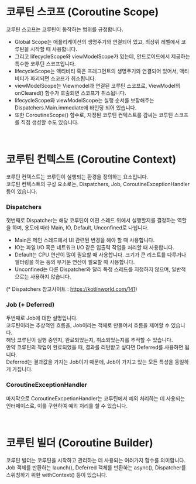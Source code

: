 # 코루틴 스코프 (Coroutine Scope)
코루틴 스코프는 코루틴이 동작하는 범위를 규정합니다.
* Global Scope는 애플리케이션의 생명주기와 연결되어 있고, 최상위 레벨에서 코루틴을 시작할 때 사용합니다.
* 그리고 lifecycleScope와 viewModelScope가 있는데, 안드로이드에서 제공하는 특수한 코루틴 스코프입니다.
* lifecycleScope는 액티비티 혹은 프래그먼트의 생명주기와 연결되어 있어서, 액티비티가 파괴되면 스코프가 취소됩니다.
* viewModelScope는 Viewmodel과 연결된 코루틴 스코프로, ViewModel의 onCleared() 함수가 호출되면 스코프가 취소됩니다.
* lifecycleScope와 viewModelScope는 실행 순서를 보장해주는 Dispatchers.Main.immediate에 바인딩 되어 있습니다.
* 또한 CoroutineScope() 함수로, 지정된 코루틴 컨텍스트를 감싸는 코루틴 스코프를 직접 생성할 수도 있습니다.

<br>

# 코루틴 컨텍스트 (Coroutine Context)
코루틴 컨텍스트는 코루틴이 실행되는 환경을 정의하는 요소입니다.<br>
코루틴 컨텍스트의 구성 요소로는, Dispatchers, Job, CoroutineExceptionHandler 등이 있습니다.

### Dispatchers
첫번째로 Dispatcher는 해당 코루틴이 어떤 스레드 위에서 실행할지를 결정하는 역할을 하며, 용도에 따라 Main, IO, Default, Unconfined로 나뉩니다.<br>
* Main은 메인 스레드에서 UI 관련된 변경을 해야 할 때 사용합니다.
* IO는 파일 I/O 혹은 네트워크 I/O 같은 입출력 작업을 처리할 때 사용합니다.
* Default는 CPU 연산이 많이 필요할 때 사용합니다. 크기가 큰 리스트를 다루거나 필터링을 하는 등의 무거운 연산이 필요할 때 사용합니다.
* Unconfined는 다른 Dispatcher와 달리 특정 스레드를 지정하지 않으며, 일반적으로는 사용하지 않습니다.

(* Dispatchers 참고사이트 : https://kotlinworld.com/141)

### Job (+ Deferred)
두번째로 Job에 대한 설명입니다.<br>
코루틴이라는 추상적인 흐름을, Job이라는 객체로 만들어서 흐름을 제어할 수 있습니다.<br>
해당 코루틴이 실행 중인지, 완료되었는지, 취소되었는지를 추적할 수 있습니다.<br>
만약 코루틴의 작업이 완료되었을 때, 결과를 리턴받고 싶다면 Deferred를 사용하면 됩니다.<br>
Deferred는 결과값을 가지는 Job이기 때문에, Job이 가지고 있는 모든 특성을 동일하게 가집니다.

### CoroutineExceptionHandler
마지막으로 CoroutineExcpetionHandler는 코루틴에서 예외 처리하는 데 사용되는 인터페이스로, 이를 구현하여 예외 처리를 할 수 있습니다.

<br>

# 코루틴 빌더 (Coroutine Builder)
코루틴 빌더는 코루틴을 시작하고 관리하는 데 사용되는 여러가지 함수를 의미합니다.<br>
Job 객체를 반환하는 launch(), Deferred 객체를 반환하는 async(), Dispatcher를 스위칭하기 위한 withContext() 등이 있습니다.
